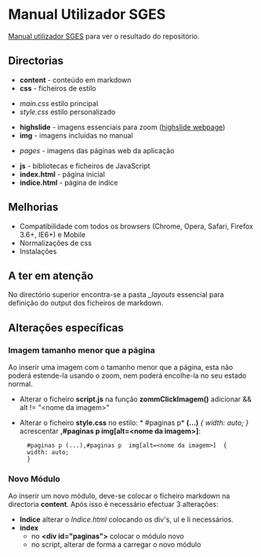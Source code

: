 # Manual Utilizador SGES

[Manual utilizador SGES](http://spms-sges.github.io/SGES_REPO/SGES_Manual_Utilizador/) para ver o resultado do repositório.

## Directorias

* **content** - conteúdo em markdown
* **css** - ficheiros de estilo
 - *main.css* estilo principal
 - *style.css* estilo personalizado
* **highslide** - imagens essenciais para zoom ([highslide webpage](http://highslide.com/))
* **img** - imagens incluidas no manual 
 - *pages* - imagens das páginas web da aplicação
* **js** - bibliotecas e ficheiros de JavaScript
* **index.html** - página inicial
* **indice.html** - página de indice

## Melhorias

* Compatibilidade com todos os browsers (Chrome, Opera, Safari, Firefox 3.6+, IE6+) e Mobile
* Normalizações de css
* Instalações

## A ter em atenção
No directório superior encontra-se a pasta *_layouts* essencial para definição do output dos ficheiros de markdown.

## Alterações específicas

### Imagem tamanho menor que a página
Ao inserir uma imagem com o tamanho menor que a página, esta não poderá estende-la usando o zoom, nem poderá encolhe-la no seu estado normal.
* Alterar o ficheiro **script.js** na função **zommClickImagem()** adicionar && alt != "\<nome da imagem\>"
* Alterar o ficheiro **style.css** no estilo:
      * #paginas p* **(...)** *{*
      *width: auto;*
      *}*
     acrescentar 
       **,#paginas p  img[alt=\<nome da imagem\>]**:
 
        #paginas p (...),#paginas p  img[alt=<nome da imagem>]  {
        width: auto;
        }
 
 ### Novo Módulo
 Ao inserir um novo módulo, deve-se colocar o ficheiro markdown na directoria **content**. 
 Após isso é necessário efectuar 3 alterações:
  * **Indice** alterar o *Indice.html* colocando os div's, ul e li necessários.
  * **index** 
    * no **\<div id="paginas">** colocar o módulo novo
    * no script, alterar de forma a carregar o novo módulo
